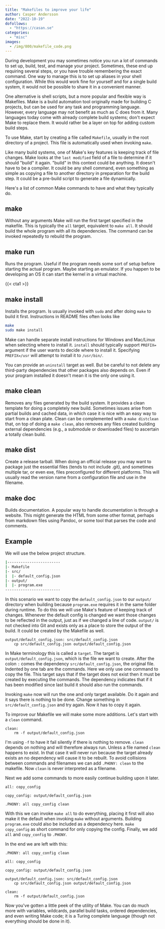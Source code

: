 ```yaml
---
title: "Makefiles to improve your life"
author: Casper Andersson
date: "2022-10-19"
dofollows:
  - "https://casan.se"
categories:
  - "misc"
images:
  - /img/800/makefile_code.png
---
```


During development you may sometimes notice you run a lot of commands to set
up, build, test, and manage your project. Sometimes, these end up requiring
several steps, or you have trouble remembering the exact command. One way to
manage this is to set up aliases in your shell configuration. While this would
work fine for yourself and for a single build system, it would not be possible
to share it in a convenient manner.

One alternative is shell scripts, but a more popular and flexible way is
Makefiles. Make is a build automation tool originally made for building C
projects, but can be used for any task and programming language. However, every
language may not benefit as much as C does from it. Many languages today come
with already complete build systems; don't expect Make to replace them. It
would rather be a layer on top for adding custom build steps.

To use Make, start by creating a file called `Makefile`, usually in the root
directory of a project. This file is automatically used when invoking `make`.

Like many build systems, one of Make's key features is keeping track of file
changes. Make looks at the `last modified` field of a file to determine if it
should "build" it again. "build" in this context could be anything. It doesn't
have to be a compiler. It could be any shell command, even something as simple
as copying a file to another directory in preparation for the build step. It
could be a pre-build script to generate a file dynamically.

Here's a list of common Make commands to have and what they typically do.

## make

Without any arguments Make will run the first target specified in the makefile.
This is typically the `all` target, equivalent to `make all`. It should build
the whole program with all its dependencies. The command can be invoked
repeatedly to rebuild the program.

## make run

Runs the program. Useful if the program needs some sort of setup before
starting the actual program. Maybe starting an emulator. If you happen to be
developing an OS it can start the kernel in a virtual machine.

{{< cta1 >}}

## make install

Installs the program. Is usually invoked with `sudo` and after doing `make` to
build it first. Instructions in README files often looks like

```bash
make
sudo make install
```

Make can handle separate install instructions for Windows and Mac/Linux when
selecting where to install it. `install` should typically support `PREFIX=`
argument if the user wants to decide where to install it. Specifying
`PREFIX=/usr` will attempt to install it to `/usr/bin/`.

You can provide an `uninstall` target as well. But be careful to not delete any
third-party dependencies that other packages also depends on. Even if your
program installed it doesn't mean it is the only one using it.

## make clean

Removes any files generated by the build system. It provides a clean template
for doing a completely new build. Sometimes issues arise from partial builds
and cached data, in which case it is nice with an easy way to start from a
clean plate. Clean can be complemented with a `make distclean` that, on top of
doing a `make clean`, also removes any files created building external
dependencies (e.g., a submodule or downloaded files) to ascertain a totally
clean build.

## make dist

Create a release tarball. When doing an official release you may want to
package just the essential files (tends to not include .git), and sometimes
multiple tar, or even exe, files preconfigured for different platforms. This
will usually read the version name from a configuration file and use in the
filename.

## make doc

Builds documentation. A popular way to handle documentation is through a
website. This might generate the HTML from some other format, perhaps from
markdown files using Pandoc, or some tool that parses the code and comments.


## Example

We will use the below project structure.
```sh
|------------------------
|- Makefile
|- src/
|  |- default_config.json
|- output/
|  |- program.exe
-------------------------
```

In this scenario we want to copy the `default_config.json` to our `output/`
directory when building because `program.exe` requires it in the same folder
during runtime. To do this we will use Make's feature of keeping track of
changes. Whenever the default config is changed we want those changes to be
reflected in the output, just as if we changed a line of code. `output/` is not
checked into Git and exists only as a place to store the output of the build. It
could be created by the Makefile as well.

```make
output/default_config.json: src/default_config.json
	cp src/default_config.json output/default_config.json
```
In Make terminology this is called a `target`. The target is
`output/default_config.json`, which is the file we want to create. After the
colon `:` comes the dependency `src/default_config.json`, the original file.
Indented by one tab are the commands. Here we only use one command to copy the
file. This target says that if the target does not exist then it must be
created by executing the commands. The dependency indicates that if it has been
modified since last build it should also run the commands.

Invoking `make` now will run the one and only target available. Do it again and
it says there is nothing to be done. Change something in
`src/default_config.json` and try again. Now it has to copy it again.

To improve our Makefile we will make some more additions. Let's start with a
`clean` command.
```make
clean:
	rm -f output/default_config.json
```
I'm using `-f` to have it fail silently if there is nothing to remove. `clean`
depends on nothing and will therefore always run. Unless a file named `clean`
happens to exist. In that case it will never run because the target already
exists an no dependency will cause it to be rebuilt. To avoid collisions
between commands and filenames we can add `.PHONY: clean` to the makefile. Now
`clean` is never interpreted as a filename.

Next we add some commands to more easily continue building upon it later.
```make
all: copy_config

copy_config: output/default_config.json

.PHONY: all copy_config clean
```
With this we can invoke `make all` to do everything, placing it first will also
make it the default when invoking `make` without arguments. Building
`program.exe` could also be included as a dependency here. `make copy_config`
as short command for only copying the config. Finally, we add `all` and
`copy_config` to `.PHONY`.

In the end we are left with this:
```make
.PHONY: all copy_config clean

all: copy_config

copy_config: output/default_config.json

output/default_config.json: src/default_config.json
	cp src/default_config.json output/default_config.json

clean:
	rm -f output/default_config.json
```

Now you've gotten a little peek of the utility of Make. You can do much more
with variables, wildcards, parallel build tasks, ordered dependencies, and even writing
Make code; it is a Turing complete language (though not everything should be done in it).
